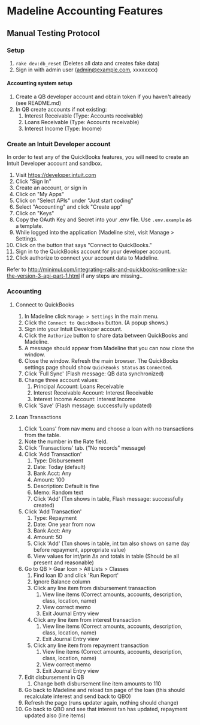 # Madeline Accounting Features
## Manual Testing Protocol

### Setup

1. `rake dev:db_reset` (Deletes all data and creates fake data)
2. Sign in with admin user (admin@example.com, xxxxxxxx)

#### Accounting system setup

1. Create a QB developer account and obtain token if you haven't already (see README.md)
2. In QB create accounts if not existing:
    1. Interest Receivable (Type: Accounts receivable)
    2. Loans Receivable (Type: Accounts receivable)
    3. Interest Income (Type: Income)


### Create an Intuit Developer account

In order to test any of the QuickBooks features, you will need to create an Intuit Developer account and sandbox.

1. Visit https://developer.intuit.com
1. Click "Sign In"
1. Create an account, or sign in
1. Click on "My Apps"
1. Click on "Select APIs" under "Just start coding"
1. Select "Accounting" and click "Create app"
1. Click on "Keys"
1. Copy the OAuth Key and Secret into your .env file. Use `.env.example` as a template.
1. While logged into the application (Madeline site), visit Manage > Settings.
1. Click on the button that says "Connect to QuickBooks."
1. Sign in to the QuickBooks account for your developer account.
1. Click authorize to connect your account data to Madeline.

Refer to http://minimul.com/integrating-rails-and-quickbooks-online-via-the-version-3-api-part-1.html if any steps are missing..

### Accounting

1. Connect to QuickBooks
    1. In Madeline click `Manage > Settings` in the main menu.
    1. Click the `Connect to QuickBooks` button. (A popup shows.)
    1. Sign into your Intuit Developer account.
    1. Click the `Authorize` button to share data between QuickBooks and Madeline.
    1. A message should appear from Madeline that you can now close the window.
    4. Close the window. Refresh the main browser. The QuickBooks settings page should show `QuickBooks Status`
as `Connected`.
    5. Click 'Full Sync' (Flash message: QB data synchronized)
    6. Change three account values:
        1. Principal Account: Loans Receivable
        2. Interest Receivable Account: Interest Receivable
        3. Interest Income Account: Interest Income
    7. Click 'Save' (Flash message: successfully updated)

4. Loan Transactions
    1. Click 'Loans' from nav menu and choose a loan with no transactions from the table.
    2. Note the number in the Rate field.
    2. Click 'Transactions' tab. ("No records" message)
    3. Click 'Add Transaction'
        1. Type: Disbursement
        2. Date: Today (default)
        3. Bank Acct: Any
        4. Amount: 100
        5. Description: Default is fine
        6. Memo: Random text
        7. Click 'Add' (Txn shows in table, Flash message: successfully created)
    4. Click 'Add Transaction'
        1. Type: Repayment
        2. Date: One year from now
        3. Bank Acct: Any
        4. Amount: 50
        5. Click 'Add' (Txn shows in table, int txn also shows on same day before repayment, appropriate value)
        6. View values for int/prin ∆s and totals in table (Should be all present and reasonable)
    5. Go to QB > Gear Icon > All Lists > Classes
        1. Find loan ID and click 'Run Report'
        2. Ignore Balance column
        2. Click any line item from disbursement transaction
            1. View line items (Correct amounts, accounts, description, class, location, name)
            2. View correct memo
            4. Exit Journal Entry view
        5. Click any line item from interest transaction
            1. View line items (Correct amounts, accounts, description, class, location, name)
            2. Exit Journal Entry view
        7. Click any line item from repayment transaction
            1. View line items (Correct amounts, accounts, description, class, location, name)
            2. View correct memo
            3. Exit Journal Entry view
    6. Edit disbursement in QB
        1. Change both disbursement line item amounts to 110
    7. Go back to Madeline and reload txn page of the loan (this should recalculate interest and send back to QBO)
    8. Refresh the page (runs updater again, nothing should change)
    9. Go back to QBO and see that interest txn has updated, repayment updated also (line items)

